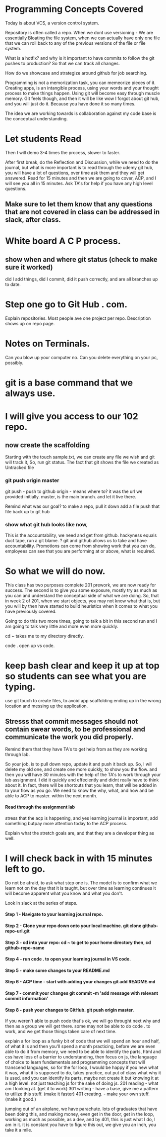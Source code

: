 # Programming Concepts Covered
Today is about VCS, a version control system.

Repository is often called a repo. 
When we dont use versioning - We are essentially Bloating the file system, when we can actually have only one file that we can roll back to any of the previous versions of the file or file system. 

What is a hotfix? and why is it important to have commits to follow the git pushes to production? So that we can track all changes.

How do we showcase and strategize around github for job searching.

Programming is not a memorization task, you can memeorize pieces of it. Creating apps, is an intangible process, using your words and your thought process to make things happen. 
Using git will become easy through muscle memory. Git feels though, and then it will be like wow I forgot about git hub, and you will just do it. Because you have done it so many times.  

The idea we are working towards is collaboration against my code base is the conceptual understanding. 

# Let students Read
Then I will demo 3-4 times the process, slower to faster.

After first break, do the Reflection and Discussion, while we need to do the journal, but what is more important is to read through the udemy git hub, you will have a lot of questions, over time ask them and they will get answered. Read for 15 minutes and then we are going to cover, ACP, and I will see you all in 15 minutes. Ask TA's for help if you have any high level questions. 
## Make sure to let them know that any questions that are not covered in class can be addressed in slack, after class. 

# White board A C P process.  
## show when and where git status (check to make sure it worked)
did I add things, did I commit, did it push correctly, and are all branches up to date. 

# Step one go to Git Hub . com.
Explain repositories. 
Most people ave one project per repo. 
Description shows up on repo page. 

# Notes on Terminals.  
Can you blow up your computer no.
Can you delete everything on your pc, possibly.

# git is a base command that we always use. 

# I will give you access to our 102 repo. 


## now create the scaffolding 
Starting with the touch sample.txt, we can create any file we wish and git will track it, 
So, run git status. 
The fact that git shows the file we created as Untracked file

### git push origin master 
git push - push to github
origin - means where to? it was the url we provided initially. 
master, is the main branch. and let it live there. 


Remind what was our goal?
to make a repo, 
pull it down
add a file 
push that file back up to git hub
### show what git hub looks like now, 
This is the accountability, we need and get from github. 
hackyness equals duct tape, run a git blame. ? git and github allows us to take and have accountability. 
Promotions can come from showing work that you can do, employees can see that you are performing at or above, what is required. 

# So what we will do now. 
This class has two purposes complete 201 prework, we are now ready for success. The second is to give you some exposure, mostly try as much as you can and understand the conceptual side of what we are doing. So, that in week 2 of 201, when we start objects, you may not know what that is, but you will by then have started to build heuristics when it comes to what you have previously covered. 

Going to do this two more times, going to talk a bit in this second run and I am going to talk very little and more even more quickly.

cd ~ takes me to my directory directly. 

code . open up vs code. 

# keep bash clear and keep it up at top so students can see what you are typing. 

use git touch to create files, to avoid app scaffolding ending up in the wrong location and messing up the application. 

## Stresss that commit messages should not contain swear words, to be professional and communicate the work you did properly. 

Remind them that they have TA's to get help from as they are working through lab. 


So your job, is to pull down repo, update it and push it back up. 
So, I will delete my old one, and create one more quickly, to show you the flow. and then you will have 30 minutes with the help of the TA's to work through your lab assignment. 
I did it quickly and effeciently and didnt really have to think about it. In fact, there will be shortcuts that you learn, that will be added in to your flow as you go. We need to know the why, what, and how and be able to ACP to master. within the next month. 

#### Read through the assignment lab 
stress that the acp is happening, and yes learning journal is important, add something butpay more attention today to the ACP process. 

Explain what the stretch goals are, and that they are a developer thing as well. 
# I will check back in with 15 minutes left to go. 
Do not be afraid, to ask what step one is. The model is to confirm what we learn not on the day that it is taught, but over time as learning continues it will become apparent what you know and what you don't. 

Look in slack at the series of steps. 

#### Step 1 - Navigate to your learning journal repo.
#### Step 2 - Clone your repo down onto your local machine. git clone github-repo-url.git
#### Step 3 - cd into your repo: cd ~ to get to your home directory then, cd github-repo-name
#### Step 4 - run code . to open your learning journal in VS code. 
#### Step 5 - make some changes to your README.md
#### Step 6 - ACP time - start with adding your changes git add README.md 
#### Step 7 - commit your changes git commit -m 'add message with relevant commit information'
#### Step 8 - push your changes to GitHub. git push origin master. 

If you weren't able to push code that's ok, we will go throught next why and then as a group we will get there. 
some may not be able to do code . to work, and we get those things taken care of next time. 

explain a for loop as a funky bit of code that we will spend an hour and half, of what it is and then you'll spend a month practicing, before we are even able to do it from memory, we need to be able to identify the parts, html and css have less of a barrier to understanding, then focus on js, the language of choice to learn fundamentals and programming concepts that will transcend languages, so for the for loop, I would be happy if you new what it was, what it is supposed to do, takes practice, out put of class what why it is used, and you can identify its parts, maybe not create it but knowing it at a high level. not just teaching js for the sake of doing js. 
201 reading - what am I looking at.  (get it to work)
301 writing - have a base, give me a pattern to utilize this stuff. (make it faster)
401 creating. - make your own stuff. (make it good.)

jumping out of an airplane, we have parachute. lots of graduates that have been doing this, and making money, even get in the door, get in the loop, working as much as possible, as a dev, and by 401, this is just what I do, I am in it. it is constant you have to figure this out, we give you an inch, you take it a mile. 
